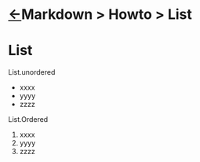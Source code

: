 <head><link rel="stylesheet" href="../../../../md.css"/><script src="../../../../md.js"></script></head>

[//]: #(Reference)
[Repo_Readme]:  ../list/object_list.md

# [&larr;][Repo_Readme]Markdown > Howto > List



# List

List.unordered
- xxxx
- yyyy
- zzzz

List.Ordered
1. xxxx
1. yyyy
1. zzzz
